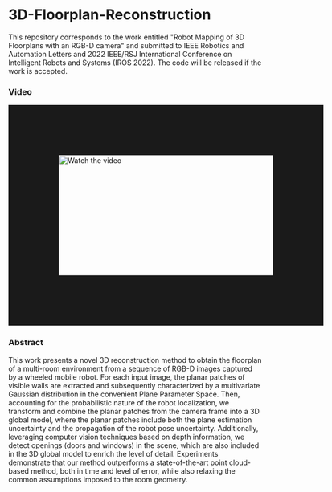 # 3D-Floorplan-Reconstruction

This repository corresponds to the work entitled "Robot Mapping of 3D Floorplans with an RGB-D camera" and submitted to IEEE Robotics and Automation Letters and 2022 IEEE/RSJ International Conference on Intelligent Robots and Systems (IROS 2022). The code will be released if the work is accepted.

### Video

<a href="http://www.youtube.com/watch?feature=player_embedded&v=GkjAFzaJcjs" target="_blank">
 <img src="http://img.youtube.com/vi/GkjAFzaJcjs/mqdefault.jpg" alt="Watch the video" width="427" height="240" border="100" />
</a>

### Abstract

This work presents a novel 3D reconstruction method to obtain the floorplan of a multi-room environment from a sequence of RGB-D images captured by a wheeled mobile robot. For each input image, the planar patches of visible walls are extracted and subsequently characterized by a multivariate Gaussian distribution in the convenient Plane Parameter Space. Then, accounting for the probabilistic nature of the robot localization, we transform and combine the planar patches from the camera frame into a 3D global model, where the planar patches include both the plane estimation uncertainty and the propagation of the robot pose uncertainty. Additionally, leveraging computer vision techniques based on depth information, we detect openings (doors and windows) in the scene, which are also included in the 3D global model to enrich the level of detail. Experiments demonstrate that our method outperforms a state-of-the-art point cloud-based method, both in time and level of error, while also relaxing the common assumptions imposed to the room geometry.
